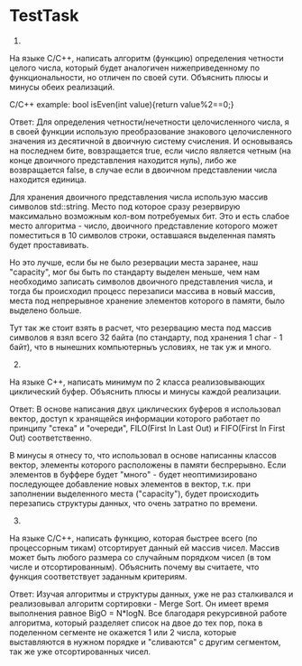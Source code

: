 # TestTask

1)
На языке С/С++, написать алгоритм (функцию) определения четности целого числа, который будет аналогичен нижеприведенному по функциональности, но отличен по своей сути.
Объяснить плюсы и минусы обеих реализаций.

C/C++ example:
bool isEven(int value){return value%2==0;}

Ответ: Для определения четности/нечетности целочисленного числа, я в своей функции использую 
преобразование знакового целочисленного значения из десятичной в двоичную систему счисления.
И основываясь на последнем бите, вовзращается true, если число является четным (на конце
двоичного представления находится нуль), либо же возвращается false, в случае если в 
двоичном представлении числа находится единица.

Для хранения двоичного представления числа использую массив символов std::string. 
Место под которое сразу резервирую максимально возможным кол-вом потребуемых бит.
Это и есть слабое место алгоритма - число, двоичного представление которого может
поместиться в 10 символов строки, оставшаяся выделенная память будет проставивать.

Но это лучше, если бы не было резервации места заранее, наш "capacity", мог бы
быть по стандарту выделен меньше, чем нам необходимо записать символов двоичного 
представления числа, и тогда бы происходил процесс перезаписи массива в новый 
массив, места под непрерывное хранение элементов которого в памяти, было выделено
больше.

Тут так же стоит взять в расчет, что резервацию места под массив символов я 
взял всего 32 байта (по стандарту, под хранения 1 char - 1 байт), что в нынешних 
компьютерныъ условиях, не так уж и много.

2)
На языке С++, написать минимум по 2 класса реализовывающих циклический буфер.
Объяснить плюсы и минусы каждой реализации.

Ответ: В основе написания двух циклических буферов я использовал вектор,
доступ к хранящейся информации которого работает по принципу "стека" и 
"очереди", FILO(First In Last Out) и FIFO(First In First Out) соответственно.

В минусы я отнесу то, что использовал в основе написанны классов вектор, 
элементы которого расположены в памяти беспрерывно. Если элементов в 
буффере будет "много" - будет неоптимизировано последующее добавление 
новых элементов в вектор, т.к. при заполнении выделенного места ("capacity"),
будет происходить перезапись структуры данных, что очень затратно по времени.

3)
На языке С/С++, написать функцию, которая быстрее всего (по процессорным тикам) отсортирует данный ей массив чисел.
Массив может быть любого размера со случайным порядком чисел (в том числе и отсортированным).
Объяснить почему вы считаете, что функция соответствует заданным критериям.

Ответ: Изучая алгоритмы и структуры данных, уже не раз сталкивался и 
реализовывал алгоритм сортировки - Merge Sort. Он имеет время выполнения
равное BigO = N*logN. Все благодаря рекурсивной работе алгоритма, 
который разделяет список на двое до тех пор, пока в поделенном
сегменте не окажется 1 или 2 числа, которые выставляются в нужном порядке
и "сливаются" с другим сегментом, так же уже отсортированных чисел.
